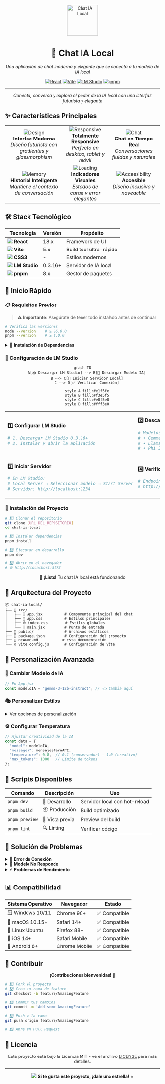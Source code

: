 <div align="center">

<img src="https://img.icons8.com/fluency/96/000000/chat-bubble.png" alt="Chat IA Local" width="100" height="100"/>

# 🤖 Chat IA Local

*Una aplicación de chat moderna y elegante que se conecta a tu modelo de IA local*

[![React](https://img.shields.io/badge/React-18.x-61DAFB?style=for-the-badge&logo=react&logoColor=white)](https://reactjs.org/)
[![Vite](https://img.shields.io/badge/Vite-5.x-646CFF?style=for-the-badge&logo=vite&logoColor=white)](https://vitejs.dev/)
[![LM Studio](https://img.shields.io/badge/LM%20Studio-0.3.16+-00D9FF?style=for-the-badge&logo=llama&logoColor=white)](https://lmstudio.ai/)
[![pnpm](https://img.shields.io/badge/pnpm-8.x-F69220?style=for-the-badge&logo=pnpm&logoColor=white)](https://pnpm.io/)

---

*Conecta, conversa y explora el poder de la IA local con una interfaz futurista y elegante*

</div>

## ✨ Características Principales

<table>
<tr>
<td align="center">
<img src="https://img.icons8.com/fluency/48/000000/design.png" alt="Design"/>
<br>
<strong>Interfaz Moderna</strong>
<br>
<em>Diseño futurista con gradientes y glassmorphism</em>
</td>
<td align="center">
<img src="https://img.icons8.com/fluency/48/000000/responsive.png" alt="Responsive"/>
<br>
<strong>Totalmente Responsive</strong>
<br>
<em>Perfecto en desktop, tablet y móvil</em>
</td>
<td align="center">
<img src="https://img.icons8.com/fluency/48/000000/chat.png" alt="Chat"/>
<br>
<strong>Chat en Tiempo Real</strong>
<br>
<em>Conversaciones fluidas y naturales</em>
</td>
</tr>
<tr>
<td align="center">
<img src="https://img.icons8.com/fluency/48/000000/memory.png" alt="Memory"/>
<br>
<strong>Historial Inteligente</strong>
<br>
<em>Mantiene el contexto de conversación</em>
</td>
<td align="center">
<img src="https://img.icons8.com/fluency/48/000000/loading.png" alt="Loading"/>
<br>
<strong>Indicadores Visuales</strong>
<br>
<em>Estados de carga y error elegantes</em>
</td>
<td align="center">
<img src="https://img.icons8.com/fluency/48/000000/accessibility.png" alt="Accessibility"/>
<br>
<strong>Accesible</strong>
<br>
<em>Diseño inclusivo y navegable</em>
</td>
</tr>
</table>

## 🛠️ Stack Tecnológico

<div align="center">

| Tecnología | Versión | Propósito |
|------------|---------|-----------|
| <img src="https://img.icons8.com/color/20/000000/react-native.png"/> **React** | 18.x | Framework de UI |
| <img src="https://img.icons8.com/color/20/000000/javascript.png"/> **Vite** | 5.x | Build tool ultra-rápido |
| <img src="https://img.icons8.com/color/20/000000/css3.png"/> **CSS3** | - | Estilos modernos |
| <img src="https://img.icons8.com/color/20/000000/artificial-intelligence.png"/> **LM Studio** | 0.3.16+ | Servidor de IA local |
| <img src="https://img.icons8.com/color/20/000000/npm.png"/> **pnpm** | 8.x | Gestor de paquetes |

</div>

## 🚀 Inicio Rápido

### 📋 Requisitos Previos

> **⚠️ Importante**: Asegúrate de tener todo instalado antes de continuar

```bash
# Verifica las versiones
node --version    # ≥ 16.0.0
pnpm --version    # ≥ 8.0.0
```

<details>
<summary>💾 <strong>Instalación de Dependencias</strong></summary>

- [Node.js](https://nodejs.org/) v16+ 
- [pnpm](https://pnpm.io/): `npm install -g pnpm`
- [LM Studio](https://lmstudio.ai/) v0.3.16+

</details>

### 🔧 Configuración de LM Studio

<div align="center">

```mermaid
graph TD
    A[📥 Descargar LM Studio] --> B[🤖 Descargar Modelo IA]
    B --> C[🚀 Iniciar Servidor Local]
    C --> D[✅ Verificar Conexión]
    
    style A fill:#e1f5fe
    style B fill:#f3e5f5
    style C fill:#e8f5e8
    style D fill:#fff3e0
```

</div>

<table>
<tr>
<td>

**1️⃣ Configurar LM Studio**
```bash
# 1. Descargar LM Studio 0.3.16+
# 2. Instalar y abrir la aplicación
```

</td>
<td>

**2️⃣ Descargar Modelo**
```bash
# Modelos recomendados:
# • Gemma 3 12B
# • Llama 3.1 8B
# • Phi 3 Medium
```

</td>
</tr>
<tr>
<td>

**3️⃣ Iniciar Servidor**
```bash
# En LM Studio:
# Local Server → Seleccionar modelo → Start Server
# Servidor: http://localhost:1234
```

</td>
<td>

**4️⃣ Verificar API**
```bash
# Endpoint disponible:
# http://localhost:1234/api/v1/chat/completions
```

</td>
</tr>
</table>

### 🎯 Instalación del Proyecto

```bash
# 1️⃣ Clonar el repositorio
git clone [URL_DEL_REPOSITORIO]
cd chat-ia-local

# 2️⃣ Instalar dependencias
pnpm install

# 3️⃣ Ejecutar en desarrollo
pnpm dev

# 4️⃣ Abrir en el navegador
# 🌐 http://localhost:5173
```

<div align="center">

🎉 **¡Listo!** Tu chat IA local está funcionando

</div>

## 📁 Arquitectura del Proyecto

```
📦 chat-ia-local/
├── 📂 src/
│   ├── 🎨 App.jsx          # Componente principal del chat
│   ├── 💄 App.css          # Estilos principales
│   ├── 🌐 index.css        # Estilos globales
│   └── 🚀 main.jsx         # Punto de entrada
├── 📂 public/              # Archivos estáticos
├── 📄 package.json         # Configuración del proyecto
├── 📖 README.md           # Esta documentación
└── ⚙️ vite.config.js       # Configuración de Vite
```

## 🎨 Personalización Avanzada

### 🤖 Cambiar Modelo de IA

```javascript
// En App.jsx
const modeloIA = "gemma-3-12b-instruct"; // 👈 Cambia aquí
```

### 🎭 Personalizar Estilos

<details>
<summary>Ver opciones de personalización</summary>

```css
/* En App.css - Variables CSS personalizables */
:root {
  --primary-color: #6366f1;     /* Color principal */
  --secondary-color: #8b5cf6;   /* Color secundario */
  --accent-color: #06b6d4;      /* Color de acento */
  --background-dark: #0f172a;   /* Fondo oscuro */
  --glass-bg: rgba(255, 255, 255, 0.1); /* Efecto glass */
}
```

</details>

### ⚙️ Configurar Temperatura

```javascript
// Ajustar creatividad de la IA
const data = {
  "model": modeloIA,
  "messages": mensajesParaAPI,
  "temperature": 0.8,  // 0.1 (conservador) - 1.0 (creativo)
  "max_tokens": 1000   // Límite de tokens
};
```

## 🔧 Scripts Disponibles

<div align="center">

| Comando | Descripción | Uso |
|---------|-------------|-----|
| `pnpm dev` | 🚀 Desarrollo | Servidor local con hot-reload |
| `pnpm build` | 📦 Producción | Build optimizado |
| `pnpm preview` | 👀 Vista previa | Preview del build |
| `pnpm lint` | 🔍 Linting | Verificar código |

</div>

## 🐛 Solución de Problemas

<details>
<summary>🔌 <strong>Error de Conexión</strong></summary>

```bash
# Verificaciones:
✅ LM Studio está ejecutándose
✅ Servidor local activo (puerto 1234)
✅ Modelo cargado correctamente
✅ Firewall no bloquea el puerto
```

</details>

<details>
<summary>🤖 <strong>Modelo No Responde</strong></summary>

```bash
# Posibles soluciones:
✅ Verificar modelo cargado en LM Studio
✅ Confirmar nombre del modelo correcto
✅ Esperar a que el modelo se cargue completamente
✅ Reiniciar LM Studio si es necesario
```

</details>

<details>
<summary>⚡ <strong>Problemas de Rendimiento</strong></summary>

```bash
# Optimizaciones:
✅ Usar modelo más pequeño (< 8GB RAM)
✅ Ajustar configuración de LM Studio
✅ Reducir temperatura para respuestas más rápidas
✅ Cerrar otras aplicaciones pesadas
```

</details>

## 📊 Compatibilidad

<div align="center">

| Sistema Operativo | Navegador | Estado |
|-------------------|-----------|--------|
| 🪟 Windows 10/11 | Chrome 90+ | ✅ Compatible |
| 🍎 macOS 10.15+ | Safari 14+ | ✅ Compatible |
| 🐧 Linux Ubuntu | Firefox 88+ | ✅ Compatible |
| 📱 iOS 14+ | Safari Mobile | ✅ Compatible |
| 🤖 Android 8+ | Chrome Mobile | ✅ Compatible |

</div>

## 🤝 Contribuir

<div align="center">

**¡Contribuciones bienvenidas!** 🎉

</div>

```bash
# 1️⃣ Fork el proyecto
# 2️⃣ Crea tu rama de feature
git checkout -b feature/AmazingFeature

# 3️⃣ Commit tus cambios
git commit -m 'Add some AmazingFeature'

# 4️⃣ Push a la rama
git push origin feature/AmazingFeature

# 5️⃣ Abre un Pull Request
```

## 📄 Licencia

<div align="center">

Este proyecto está bajo la Licencia MIT - ve el archivo [LICENSE](LICENSE) para más detalles.

---

<img src="https://img.icons8.com/fluency/24/000000/like.png"/> **Si te gusta este proyecto, ¡dale una estrella!** ⭐

</div>